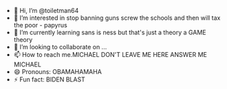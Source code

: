 - 👋 Hi, I’m @toiletman64
- 👀 I’m interested in stop banning guns screw the schools and then will tax the poor - papyrus
- 🌱 I’m currently learning sans is ness but that's just a theory a GAME theory
- 💞️ I’m looking to collaborate on ...
- 📫 How to reach me.MICHAEL DON'T LEAVE ME HERE ANSWER ME MICHAEL
- 😄 Pronouns: OBAMAHAMAHA 
- ⚡ Fun fact: BIDEN BLAST

<!---
toiletman64/toiletman64 is a ✨ special ✨ repository because its `README.md` (this file) appears on your GitHub profile.
You can click the Preview link to take a look at your changes.
--->
